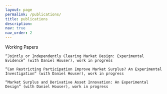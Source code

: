 ```yaml
---
layout: page
permalink: /publications/
title: publications
description:
nav: true
nav_order: 2
---
```


Working Papers

    “Jointly or Independently Clearing Market Design: Experimental Evidence” (with Daniel Houser), work in progress
  
    “Can Restricting Participation Improve Market Surplus? An Experimental Investigation” (with Daniel Houser), work in progress

    “Market Surplus and Derivative Asset Innovation: An Experimental Design” (with Daniel Houser), work in progress
  
